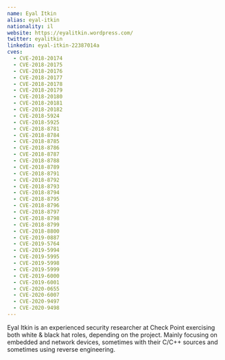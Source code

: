 ```yaml
---
name: Eyal Itkin
alias: eyal-itkin
nationality: il
website: https://eyalitkin.wordpress.com/
twitter: eyalitkin
linkedin: eyal-itkin-22387014a
cves:
  - CVE-2018-20174
  - CVE-2018-20175
  - CVE-2018-20176
  - CVE-2018-20177
  - CVE-2018-20178
  - CVE-2018-20179
  - CVE-2018-20180
  - CVE-2018-20181
  - CVE-2018-20182
  - CVE-2018-5924
  - CVE-2018-5925
  - CVE-2018-8781
  - CVE-2018-8784
  - CVE-2018-8785
  - CVE-2018-8786
  - CVE-2018-8787
  - CVE-2018-8788
  - CVE-2018-8789
  - CVE-2018-8791
  - CVE-2018-8792
  - CVE-2018-8793
  - CVE-2018-8794
  - CVE-2018-8795
  - CVE-2018-8796
  - CVE-2018-8797
  - CVE-2018-8798
  - CVE-2018-8799
  - CVE-2018-8800
  - CVE-2019-0887
  - CVE-2019-5764
  - CVE-2019-5994
  - CVE-2019-5995
  - CVE-2019-5998
  - CVE-2019-5999
  - CVE-2019-6000
  - CVE-2019-6001
  - CVE-2020-0655
  - CVE-2020-6007
  - CVE-2020-9497
  - CVE-2020-9498
---
```

Eyal Itkin is an experienced security researcher at Check Point exercising both white & black hat roles, depending on the project. Mainly focusing on embedded and network devices, sometimes with their C/C++ sources and sometimes using reverse engineering.
